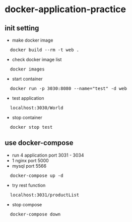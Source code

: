 # docker-application-practice

## init setting

* make docker image
<pre>
  docker build --rm -t web .
</pre>
* check docker image list
<pre>
  docker images
</pre>
* start container
<pre>
  docker run -p 3030:8080 --name="test" -d web
</pre>
* test application
<pre>
  localhost:3030/World
</pre>
* stop container
<pre>
  docker stop test
</pre>
## use docker-compose

* run 4 application port 3031 - 3034
* 1 nginx port 5000
* mysql port 5566
<pre>
  docker-compose up -d
</pre>
* try rest function
<pre>
  localhost:3031/productList
</pre>
* stop compose
<pre>
  docker-compose down
</pre>
